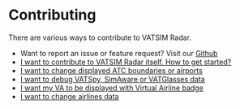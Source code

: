 # Contributing

There are various ways to contribute to VATSIM Radar.

- Want to report an issue or feature request? Visit our [Github](https://github.com/VATSIM-Radar/vatsim-radar/issues/new/choose)
- [I want to contribute to VATSIM Radar itself. How to get started?](setting-up.md)
- [I want to change displayed ATC boundaries or airports](data)
- [I want to debug VATSpy, SimAware or VATGlasses data](debug)
- [I want my VA to be displayed with Virtual Airline badge](va.md)
- [I want to change airlines data](airlines.md)
